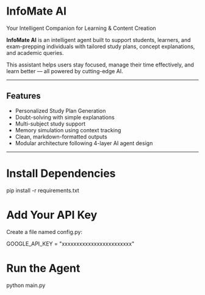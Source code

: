 # InfoMate AI
Your Intelligent Companion for Learning & Content Creation

**InfoMate AI** is an intelligent agent built to support students, learners, and exam-prepping individuals with tailored study plans, concept explanations, and academic queries.

This assistant helps users stay focused, manage their time effectively, and learn better — all powered by cutting-edge AI.

---

## Features

-  Personalized Study Plan Generation
-  Doubt-solving with simple explanations
-  Multi-subject study support
-  Memory simulation using context tracking
-  Clean, markdown-formatted outputs
-  Modular architecture following 4-layer AI agent design

---

# Install Dependencies

pip install -r requirements.txt

# Add Your API Key
Create a file named config.py:

GOOGLE_API_KEY = "xxxxxxxxxxxxxxxxxxxxxxxx"

# Run the Agent

python main.py
